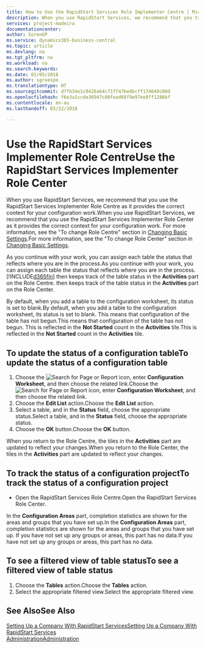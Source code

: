 ```yaml
---
title: How to Use the RapidStart Services Role Implementer Centre | Microsoft Docs
description: When you use RapidStart Services, we recommend that you track your work and use the RapidStart Services Implementer Role Centre as it provides the correct context for your configuration work.
services: project-madeira
documentationcenter: 
author: SorenGP
ms.service: dynamics365-business-central
ms.topic: article
ms.devlang: na
ms.tgt_pltfrm: na
ms.workload: na
ms.search.keywords: 
ms.date: 03/05/2018
ms.author: sgroespe
ms.translationtype: HT
ms.sourcegitcommit: d7fb34e1c9428a64c71ff47be8bcff174649c00d
ms.openlocfilehash: f6e3a1ccda36947c80fead68f9e97ee8ff1286bf
ms.contentlocale: en-au
ms.lasthandoff: 03/22/2018

---
```

# <a name="use-the-rapidstart-services-implementer-role-center"></a><span data-ttu-id="6d6ac-103">Use the RapidStart Services Implementer Role Centre</span><span class="sxs-lookup"><span data-stu-id="6d6ac-103">Use the RapidStart Services Implementer Role Center</span></span>
<span data-ttu-id="6d6ac-104">When you use RapidStart Services, we recommend that you use the RapidStart Services Implementer Role Centre as it provides the correct context for your configuration work.</span><span class="sxs-lookup"><span data-stu-id="6d6ac-104">When you use RapidStart Services, we recommend that you use the RapidStart Services Implementer Role Center as it provides the correct context for your configuration work.</span></span> <span data-ttu-id="6d6ac-105">For more information, see the "To change Role Centre" section in [Changing Basic Settings](ui-change-basic-settings.md).</span><span class="sxs-lookup"><span data-stu-id="6d6ac-105">For more information, see the "To change Role Center" section in [Changing Basic Settings](ui-change-basic-settings.md).</span></span>

<span data-ttu-id="6d6ac-106">As you continue with your work, you can assign each table the status that reflects where you are in the process.</span><span class="sxs-lookup"><span data-stu-id="6d6ac-106">As you continue with your work, you can assign each table the status that reflects where you are in the process.</span></span> [!INCLUDE[d365fin](includes/d365fin_md.md)]<span data-ttu-id="6d6ac-107"> then keeps track of the table status in the **Activities** part on the Role Centre.</span><span class="sxs-lookup"><span data-stu-id="6d6ac-107"> then keeps track of the table status in the **Activities** part on the Role Center.</span></span>  

<span data-ttu-id="6d6ac-108">By default, when you add a table to the configuration worksheet, its status is set to blank.</span><span class="sxs-lookup"><span data-stu-id="6d6ac-108">By default, when you add a table to the configuration worksheet, its status is set to blank.</span></span> <span data-ttu-id="6d6ac-109">This means that configuration of the table has not begun.</span><span class="sxs-lookup"><span data-stu-id="6d6ac-109">This means that configuration of the table has not begun.</span></span> <span data-ttu-id="6d6ac-110">This is reflected in the **Not Started** count in the **Activities** tile.</span><span class="sxs-lookup"><span data-stu-id="6d6ac-110">This is reflected in the **Not Started** count in the **Activities** tile.</span></span>  

## <a name="to-update-the-status-of-a-configuration-table"></a><span data-ttu-id="6d6ac-111">To update the status of a configuration table</span><span class="sxs-lookup"><span data-stu-id="6d6ac-111">To update the status of a configuration table</span></span>  
1.  <span data-ttu-id="6d6ac-112">Choose the ![Search for Page or Report](media/ui-search/search_small.png "Search for Page or Report icon") icon, enter **Configuration Worksheet**, and then choose the related link.</span><span class="sxs-lookup"><span data-stu-id="6d6ac-112">Choose the ![Search for Page or Report](media/ui-search/search_small.png "Search for Page or Report icon") icon, enter **Configuration Worksheet**, and then choose the related link.</span></span>  
2.  <span data-ttu-id="6d6ac-113">Choose the **Edit List** action.</span><span class="sxs-lookup"><span data-stu-id="6d6ac-113">Choose the **Edit List** action.</span></span>  
3.  <span data-ttu-id="6d6ac-114">Select a table, and in the **Status** field, choose the appropriate status.</span><span class="sxs-lookup"><span data-stu-id="6d6ac-114">Select a table, and in the **Status** field, choose the appropriate status.</span></span>  
4.  <span data-ttu-id="6d6ac-115">Choose the **OK** button.</span><span class="sxs-lookup"><span data-stu-id="6d6ac-115">Choose the **OK** button.</span></span>  

<span data-ttu-id="6d6ac-116">When you return to the Role Centre, the tiles in the **Activities** part are updated to reflect your changes.</span><span class="sxs-lookup"><span data-stu-id="6d6ac-116">When you return to the Role Center, the tiles in the **Activities** part are updated to reflect your changes.</span></span>  

## <a name="to-track-the-status-of-a-configuration-project"></a><span data-ttu-id="6d6ac-117">To track the status of a configuration project</span><span class="sxs-lookup"><span data-stu-id="6d6ac-117">To track the status of a configuration project</span></span>  
- <span data-ttu-id="6d6ac-118">Open the RapidStart Services Role Centre.</span><span class="sxs-lookup"><span data-stu-id="6d6ac-118">Open the RapidStart Services Role Center.</span></span>  

<span data-ttu-id="6d6ac-119">In the **Configuration Areas** part, completion statistics are shown for the areas and groups that you have set up.</span><span class="sxs-lookup"><span data-stu-id="6d6ac-119">In the **Configuration Areas** part, completion statistics are shown for the areas and groups that you have set up.</span></span> <span data-ttu-id="6d6ac-120">If you have not set up any groups or areas, this part has no data.</span><span class="sxs-lookup"><span data-stu-id="6d6ac-120">If you have not set up any groups or areas, this part has no data.</span></span>  

## <a name="to-see-a-filtered-view-of-table-status"></a><span data-ttu-id="6d6ac-121">To see a filtered view of table status</span><span class="sxs-lookup"><span data-stu-id="6d6ac-121">To see a filtered view of table status</span></span>  
1. <span data-ttu-id="6d6ac-122">Choose the **Tables** action.</span><span class="sxs-lookup"><span data-stu-id="6d6ac-122">Choose the **Tables** action.</span></span>  
2. <span data-ttu-id="6d6ac-123">Select the appropriate filtered view.</span><span class="sxs-lookup"><span data-stu-id="6d6ac-123">Select the appropriate filtered view.</span></span>  

## <a name="see-also"></a><span data-ttu-id="6d6ac-124">See Also</span><span class="sxs-lookup"><span data-stu-id="6d6ac-124">See Also</span></span>  
[<span data-ttu-id="6d6ac-125">Setting Up a Company With RapidStart Services</span><span class="sxs-lookup"><span data-stu-id="6d6ac-125">Setting Up a Company With RapidStart Services</span></span>](admin-set-up-a-company-with-rapidstart.md)  
[<span data-ttu-id="6d6ac-126">Administration</span><span class="sxs-lookup"><span data-stu-id="6d6ac-126">Administration</span></span>](admin-setup-and-administration.md)

